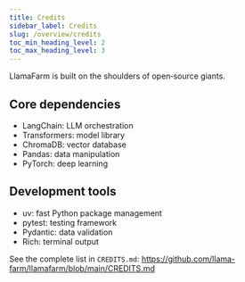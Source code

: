 ```yaml
---
title: Credits
sidebar_label: Credits
slug: /overview/credits
toc_min_heading_level: 2
toc_max_heading_level: 3
---
```


LlamaFarm is built on the shoulders of open‑source giants.

## Core dependencies

- LangChain: LLM orchestration
- Transformers: model library
- ChromaDB: vector database
- Pandas: data manipulation
- PyTorch: deep learning

## Development tools

- uv: fast Python package management
- pytest: testing framework
- Pydantic: data validation
- Rich: terminal output

See the complete list in `CREDITS.md`: https://github.com/llama-farm/llamafarm/blob/main/CREDITS.md
